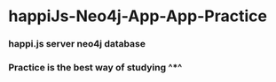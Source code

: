 # happiJs-Neo4j-App-App-Practice

### happi.js server neo4j database 
 
### Practice is the best way of studying ^*^
